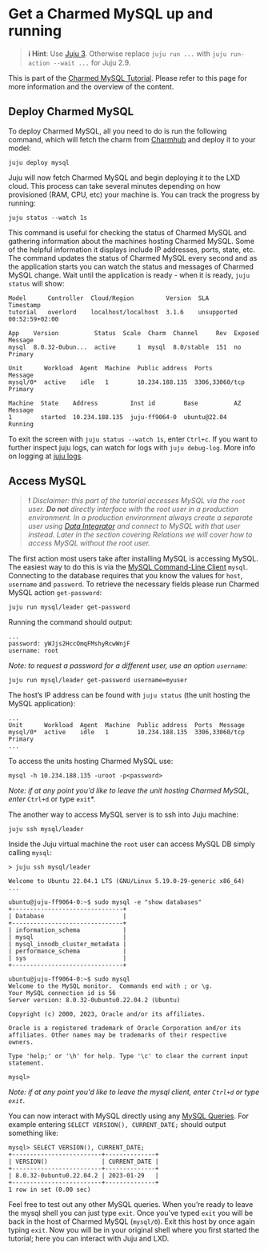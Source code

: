 # Get a Charmed MySQL up and running
> **:information_source: Hint**: Use [Juju 3](/t/5064). Otherwise replace `juju run ...` with `juju run-action --wait ...` for Juju 2.9.

This is part of the [Charmed MySQL Tutorial](/t/charmed-mysql-tutorial-overview/9922?channel=8.0). Please refer to this page for more information and the overview of the content.

## Deploy Charmed MySQL

To deploy Charmed MySQL, all you need to do is run the following command, which will fetch the charm from [Charmhub](https://charmhub.io/mysql) and deploy it to your model:
```shell
juju deploy mysql
```

Juju will now fetch Charmed MySQL and begin deploying it to the LXD cloud. This process can take several minutes depending on how provisioned (RAM, CPU, etc) your machine is. You can track the progress by running:
```shell
juju status --watch 1s
```

This command is useful for checking the status of Charmed MySQL and gathering information about the machines hosting Charmed MySQL. Some of the helpful information it displays include IP addresses, ports, state, etc. The command updates the status of Charmed MySQL every second and as the application starts you can watch the status and messages of Charmed MySQL change. Wait until the application is ready - when it is ready, `juju status` will show:
```shell
Model      Controller  Cloud/Region         Version  SLA          Timestamp
tutorial   overlord    localhost/localhost  3.1.6    unsupported  00:52:59+02:00

App    Version          Status  Scale  Charm  Channel     Rev  Exposed  Message
mysql  8.0.32-0ubun...  active      1  mysql  8.0/stable  151  no       Primary

Unit      Workload  Agent  Machine  Public address  Ports           Message
mysql/0*  active    idle   1        10.234.188.135  3306,33060/tcp  Primary

Machine  State    Address         Inst id        Base          AZ  Message
1        started  10.234.188.135  juju-ff9064-0  ubuntu@22.04      Running
```
To exit the screen with `juju status --watch 1s`, enter `Ctrl+c`.
If you want to further inspect juju logs, can watch for logs with `juju debug-log`.
More info on logging at [juju logs](https://juju.is/docs/olm/juju-logs).

## Access MySQL
> **!** *Disclaimer: this part of the tutorial accesses MySQL via the `root` user. **Do not** directly interface with the root user in a production environment. In a production environment always create a separate user using [Data Integrator](https://charmhub.io/data-integrator) and connect to MySQL with that user instead. Later in the section covering Relations we will cover how to access MySQL without the root user.*

The first action most users take after installing MySQL is accessing MySQL. The easiest way to do this is via the [MySQL Command-Line Client](https://dev.mysql.com/doc/refman/8.0/en/mysql.html) `mysql`. Connecting to the database requires that you know the values for `host`, `username` and `password`. To retrieve the necessary fields please run Charmed MySQL action `get-password`:
```shell
juju run mysql/leader get-password
```
Running the command should output:
```shell
...
password: yWJjs2HccOmqFMshyRcwWnjF
username: root
```

*Note: to request a password for a different user, use an option `username`:*
```shell
juju run mysql/leader get-password username=myuser
```

The host’s IP address can be found with `juju status` (the unit hosting the MySQL application):
```shell
...
Unit      Workload  Agent  Machine  Public address  Ports  Message
mysql/0*  active    idle   1        10.234.188.135  3306,33060/tcp  Primary
...
```

To access the units hosting Charmed MySQL use:
```shell
mysql -h 10.234.188.135 -uroot -p<password>
```
*Note: if at any point you'd like to leave the unit hosting Charmed MySQL, enter* `Ctrl+d` or type `exit`*.

The another way to access MySQL server is to ssh into Juju machine:
```shell
juju ssh mysql/leader
```

Inside the Juju virtual machine the `root` user can access MySQL DB simply calling `mysql`:
```shell
> juju ssh mysql/leader

Welcome to Ubuntu 22.04.1 LTS (GNU/Linux 5.19.0-29-generic x86_64)
...

ubuntu@juju-ff9064-0:~$ sudo mysql -e "show databases"
+-------------------------------+
| Database                      |
+-------------------------------+
| information_schema            |
| mysql                         |
| mysql_innodb_cluster_metadata |
| performance_schema            |
| sys                           |
+-------------------------------+

ubuntu@juju-ff9064-0:~$ sudo mysql
Welcome to the MySQL monitor.  Commands end with ; or \g.
Your MySQL connection id is 56
Server version: 8.0.32-0ubuntu0.22.04.2 (Ubuntu)

Copyright (c) 2000, 2023, Oracle and/or its affiliates.

Oracle is a registered trademark of Oracle Corporation and/or its
affiliates. Other names may be trademarks of their respective
owners.

Type 'help;' or '\h' for help. Type '\c' to clear the current input statement.

mysql>
```
*Note: if at any point you'd like to leave the mysql client, enter `Ctrl+d` or type `exit`*.

You can now interact with MySQL directly using any [MySQL Queries](https://dev.mysql.com/doc/refman/8.0/en/entering-queries.html). For example entering `SELECT VERSION(), CURRENT_DATE;` should output something like:
```shell
mysql> SELECT VERSION(), CURRENT_DATE;
+-------------------------+--------------+
| VERSION()               | CURRENT_DATE |
+-------------------------+--------------+
| 8.0.32-0ubuntu0.22.04.2 | 2023-01-29   |
+-------------------------+--------------+
1 row in set (0.00 sec)
```

Feel free to test out any other MySQL queries. When you’re ready to leave the mysql shell you can just type `exit`. Once you've typed `exit` you will be back in the host of Charmed MySQL (`mysql/0`). Exit this host by once again typing `exit`. Now you will be in your original shell where you first started the tutorial; here you can interact with Juju and LXD.